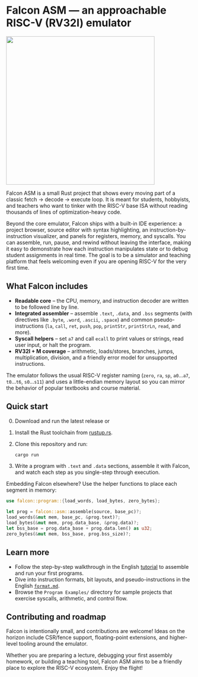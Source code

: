 # Falcon ASM — an approachable RISC-V (RV32I) emulator
<img src="https://github.com/user-attachments/assets/b0a9c716-3750-4aba-85f0-6957d2b510fc" height="400"/>

Falcon ASM is a small Rust project that shows every moving part of a classic fetch → decode → execute loop. It is meant for
students, hobbyists, and teachers who want to tinker with the RISC-V base ISA without reading thousands of lines of
optimization-heavy code.

Beyond the core emulator, Falcon ships with a built-in IDE experience: a project browser, source editor with syntax
highlighting, an instruction-by-instruction visualizer, and panels for registers, memory, and syscalls. You can assemble,
run, pause, and rewind without leaving the interface, making it easy to demonstrate how each instruction manipulates state or
to debug student assignments in real time. The goal is to be a simulator and teaching platform that feels welcoming even if
you are opening RISC-V for the very first time.

## What Falcon includes

- **Readable core** – the CPU, memory, and instruction decoder are written to be followed line by line.
- **Integrated assembler** – assemble `.text`, `.data`, and `.bss` segments (with directives like `.byte`, `.word`, `.ascii`,
  `.space`) and common pseudo-instructions (`la`, `call`, `ret`, `push`, `pop`, `printStr`, `printStrLn`, `read`, and more).
- **Syscall helpers** – set `a7` and call `ecall` to print values or strings, read user input, or halt the program.
- **RV32I + M coverage** – arithmetic, loads/stores, branches, jumps, multiplication, division, and a friendly error model for
  unsupported instructions.

The emulator follows the usual RISC-V register naming (`zero`, `ra`, `sp`, `a0`…`a7`, `t0`…`t6`, `s0`…`s11`) and uses a
little-endian memory layout so you can mirror the behavior of popular textbooks and course material.

## Quick start
0. Download and run the latest release or
1. Install the Rust toolchain from [rustup.rs](https://rustup.rs).
2. Clone this repository and run:

   ```bash
   cargo run
   ```

3. Write a program with `.text` and `.data` sections, assemble it with Falcon, and watch each step as you single-step through
   execution.

Embedding Falcon elsewhere? Use the helper functions to place each segment in memory:

```rust
use falcon::program::{load_words, load_bytes, zero_bytes};

let prog = falcon::asm::assemble(source, base_pc)?;
load_words(&mut mem, base_pc, &prog.text)?;
load_bytes(&mut mem, prog.data_base, &prog.data)?;
let bss_base = prog.data_base + prog.data.len() as u32;
zero_bytes(&mut mem, bss_base, prog.bss_size)?;
```

## Learn more

- Follow the step-by-step walkthrough in the English [tutorial](Tutorial.md) to assemble and run your first programs.
- Dive into instruction formats, bit layouts, and pseudo-instructions in the English [`format.md`](format.md).
- Browse the `Program Examples/` directory for sample projects that exercise syscalls, arithmetic, and control flow.

## Contributing and roadmap

Falcon is intentionally small, and contributions are welcome! Ideas on the horizon include CSR/fence support, floating-point
extensions, and higher-level tooling around the emulator.

Whether you are preparing a lecture, debugging your first assembly homework, or building a teaching tool, Falcon ASM aims to be
a friendly place to explore the RISC-V ecosystem. Enjoy the flight!
